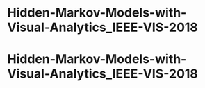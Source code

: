 # Hidden-Markov-Models-with-Visual-Analytics_IEEE-VIS-2018
# Hidden-Markov-Models-with-Visual-Analytics_IEEE-VIS-2018
